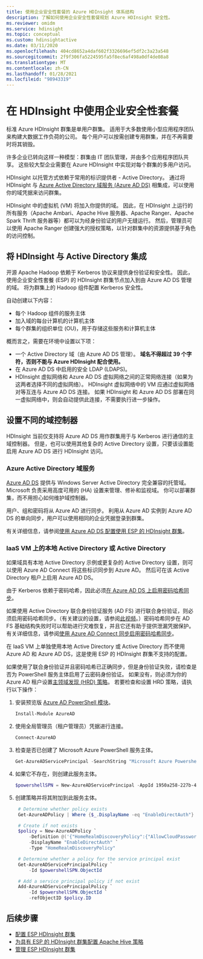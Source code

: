 ```yaml
---
title: 使用企业安全性套餐的 Azure HDInsight 体系结构
description: 了解如何使用企业安全性套餐规划 Azure HDInsight 安全性。
ms.reviewer: omidm
ms.service: hdinsight
ms.topic: conceptual
ms.custom: hdinsightactive
ms.date: 03/11/2020
ms.openlocfilehash: 404cd8652a4daf602f3326696ef5df2c3a23a548
ms.sourcegitcommit: 2f9f306fa5224595fa5f8ec6af498a0df4de08a8
ms.translationtype: MT
ms.contentlocale: zh-CN
ms.lasthandoff: 01/28/2021
ms.locfileid: "98943319"
---
```

# <a name="use-enterprise-security-package-in-hdinsight"></a>在 HDInsight 中使用企业安全性套餐

标准 Azure HDInsight 群集是单用户群集。 适用于大多数使用小型应用程序团队来构建大数据工作负荷的公司。 每个用户可以按需创建专用群集，并在不再需要时将其销毁。

许多企业已转向这样一种模型：群集由 IT 团队管理，并由多个应用程序团队共享。 这些较大型企业需要在 Azure HDInsight 中实现对每个群集的多用户访问。

HDInsight 以托管方式依赖于常用的标识提供者 - Active Directory。 通过将 HDInsight 与 [Azure Active Directory 域服务 (Azure AD DS)](../../active-directory-domain-services/overview.md) 相集成，可以使用你的域凭据来访问群集。

HDInsight 中的虚拟机 (VM) 将加入你提供的域。 因此，在 HDInsight 上运行的所有服务（Apache Ambari、Apache Hive 服务器、Apache Ranger、Apache Spark Thrift 服务器等）都可以为经身份验证的用户无缝运行。 然后，管理员可以使用 Apache Ranger 创建强大的授权策略，以针对群集中的资源提供基于角色的访问控制。

## <a name="integrate-hdinsight-with-active-directory"></a>将 HDInsight 与 Active Directory 集成

开源 Apache Hadoop 依赖于 Kerberos 协议来提供身份验证和安全性。 因此，使用企业安全性套餐 (ESP) 的 HDInsight 群集节点加入到由 Azure AD DS 管理的域。 将为群集上的 Hadoop 组件配置 Kerberos 安全性。

自动创建以下内容：

- 每个 Hadoop 组件的服务主体
- 加入域的每台计算机的计算机主体
- 每个群集的组织单位 (OU)，用于存储这些服务和计算机主体

概而言之，需要在环境中设置以下项：

- 一个 Active Directory 域（由 Azure AD DS 管理）。 **域名不得超过 39 个字符，否则不能与 Azure HDInsight 配合使用。**
- 在 Azure AD DS 中启用的安全 LDAP (LDAPS)。
- HDInsight 虚拟网络和 Azure AD DS 虚拟网络之间的正常网络连接（如果为这两者选择不同的虚拟网络）。 HDInsight 虚拟网络中的 VM 应通过虚拟网络对等互连与 Azure AD DS 连接。 如果 HDInsight 和 Azure AD DS 部署在同一虚拟网络中，则会自动提供此连接，不需要执行进一步操作。

## <a name="set-up-different-domain-controllers"></a>设置不同的域控制器

HDInsight 当前仅支持将 Azure AD DS 用作群集用于与 Kerberos 进行通信的主域控制器。 但是，也可以使用其他复杂的 Active Directory 设置，只要该设置能启用 Azure AD DS 进行 HDInsight 访问。

### <a name="azure-active-directory-domain-services"></a>Azure Active Directory 域服务

[Azure AD DS](../../active-directory-domain-services/overview.md) 提供与 Windows Server Active Directory 完全兼容的托管域。 Microsoft 负责采用高度可用的 (HA) 设置来管理、修补和监视域。 你可以部署群集，而不用担心如何维护域控制器。

用户、组和密码将从 Azure AD 进行同步。 利用从 Azure AD 实例到 Azure AD DS 的单向同步，用户可以使用相同的企业凭据登录到群集。

有关详细信息，请参阅[使用 Azure AD DS 配置使用 ESP 的 HDInsight 群集](./apache-domain-joined-configure-using-azure-adds.md)。

### <a name="on-premises-active-directory-or-active-directory-on-iaas-vms"></a>IaaS VM 上的本地 Active Directory 或 Active Directory

如果域具有本地 Active Directory 示例或更复杂的 Active Directory 设置，则可以使用 Azure AD Connect 将这些标识同步到 Azure AD。 然后可在该 Active Directory 租户上启用 Azure AD DS。

由于 Kerberos 依赖于密码哈希，因此必须[在 Azure AD DS 上启用密码哈希同步](../../active-directory-domain-services/tutorial-create-instance.md)。

如果使用 Active Directory 联合身份验证服务 (AD FS) 进行联合身份验证，则必须启用密码哈希同步。（有关建议的设置，请参阅[此视频](https://youtu.be/qQruArbu2Ew)。）密码哈希同步在 AD FS 基础结构失败时可以帮助进行灾难恢复，并且它还有助于提供泄漏凭据保护。 有关详细信息，请参阅[使用 Azure AD Connect 同步启用密码哈希同步](../../active-directory/hybrid/how-to-connect-password-hash-synchronization.md)。

在 IaaS VM 上单独使用本地 Active Directory 或 Active Directory 而不使用 Azure AD 和 Azure AD DS，这是使用 ESP 的 HDInsight 群集不支持的配置。

如果使用了联合身份验证并且密码哈希已正确同步，但是身份验证失败，请检查是否为 PowerShell 服务主体启用了云密码身份验证。 如果没有，则必须为你的 Azure AD 租户设置[主领域发现 (HRD) 策略](../../active-directory/manage-apps/configure-authentication-for-federated-users-portal.md)。 若要检查和设置 HRD 策略，请执行以下操作：

1. 安装预览版 [Azure AD PowerShell 模块](/powershell/azure/active-directory/install-adv2)。

   ```powershell
   Install-Module AzureAD
   ```

2. 使用全局管理员（租户管理员）凭据进行连接。

   ```powershell
   Connect-AzureAD
   ```

3. 检查是否已创建了 Microsoft Azure PowerShell 服务主体。

   ```powershell
   Get-AzureADServicePrincipal -SearchString "Microsoft Azure Powershell"
   ```

4. 如果它不存在，则创建此服务主体。

   ```powershell
   $powershellSPN = New-AzureADServicePrincipal -AppId 1950a258-227b-4e31-a9cf-717495945fc2
   ```

5. 创建策略并将其附加到此服务主体。

   ```powershell
    # Determine whether policy exists
    Get-AzureADPolicy | Where {$_.DisplayName -eq "EnableDirectAuth"}

    # Create if not exists
    $policy = New-AzureADPolicy `
        -Definition @('{"HomeRealmDiscoveryPolicy":{"AllowCloudPasswordValidation":true}}') `
        -DisplayName "EnableDirectAuth" `
        -Type "HomeRealmDiscoveryPolicy"

    # Determine whether a policy for the service principal exist
    Get-AzureADServicePrincipalPolicy `
        -Id $powershellSPN.ObjectId

    # Add a service principal policy if not exist
    Add-AzureADServicePrincipalPolicy `
        -Id $powershellSPN.ObjectId `
        -refObjectID $policy.ID
   ```

## <a name="next-steps"></a>后续步骤

- [配置 ESP HDInsight 群集](apache-domain-joined-configure-using-azure-adds.md)
- [为具有 ESP 的 HDInsight 群集配置 Apache Hive 策略](apache-domain-joined-run-hive.md)
- [管理 ESP HDInsight 群集](apache-domain-joined-manage.md)